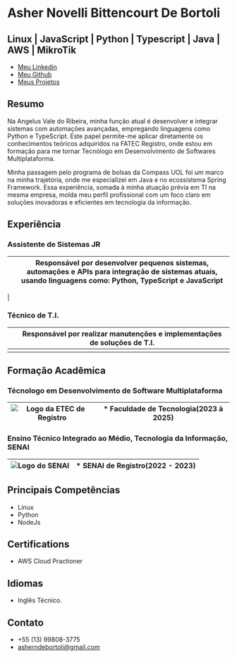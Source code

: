# Asher Novelli Bittencourt De Bortoli

## Linux | JavaScript | Python | Typescript | Java | AWS | MikroTik
<div class="grid cards" markdown>

- <a href="https://www.linkedin.com/in/asher-novelli-310475244/"> Meu Linkedin  </a>
- <a href="https://www.github.com/ashern000"> Meu Github </a>
- <a href="https://github.com/ashern000?tab=repositories">Meus Projetos </a>
</div>

## Resumo

Na Angelus Vale do Ribeira, minha função atual é desenvolver e integrar sistemas com automações avançadas, empregando linguagens como Python e TypeScript. Este papel permite-me aplicar diretamente os conhecimentos teóricos adquiridos na FATEC Registro, onde estou em formação para me tornar Tecnólogo em Desenvolvimento de Softwares Multiplataforma.

Minha passagem pelo programa de bolsas da Compass UOL foi um marco na minha trajetória, onde me especializei em Java e no ecossistema Spring Framework. Essa experiência, somada à minha atuação prévia em TI na mesma empresa, molda meu perfil profissional com um foco claro em soluções inovadoras e eficientes em tecnologia da informação.

## Experiência

### Assistente de Sistemas JR

|  |Responsável por desenvolver pequenos sistemas, automações e APIs para integração de sistemas atuais, usando linguagens como: Python, TypeScript e JavaScript
|---|---|
| 

### Técnico de T.I.

|  |  Responsável por realizar manutenções e implementações de soluções de T.I.
|---|---|
| |



## Formação Acadêmica

### Técnologo em Desenvolvimento de Software Multiplataforma

| ![Logo da ETEC de Registro](https://bkpsitecpsnew.blob.core.windows.net/uploadsitecps/sites/1/2012/05/Logo-Fatec-1200x800-1.jpg) | *  Faculdade de Tecnologia(2023 à 2025)
|---|---|


### Ensino Técnico Integrado ao Médio, Tecnologia da Informação, SENAI

| ![Logo do SENAI](https://cdn.bs9.com.br/upload/dn_arquivo/2024/05/37.jpg) | *  SENAI de Registro(2022 - 2023)
|---|---|

## Principais Competências

* Linux
* Python
* NodeJs

## Certifications

* AWS Cloud Practioner

## Idiomas

* Inglês Técnico.

## Contato

* +55 (13) 99808-3775
* asherndebortoli@gmail.com